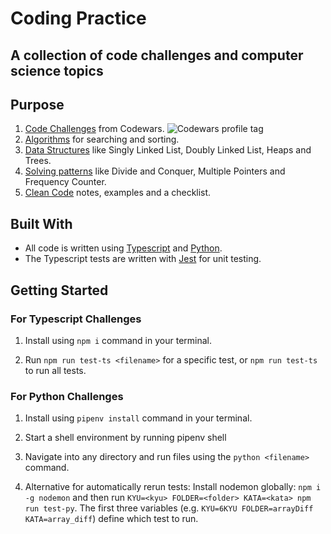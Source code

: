 # Coding Practice

## A collection of code challenges and computer science topics

## Purpose

1. [Code Challenges](src/code-challenges/) from Codewars. <img src="https://www.codewars.com/users/maltewirz/badges/micro" alt="Codewars profile tag" />
2. [Algorithms](src/computer-science/algorithms/) for searching and sorting.
3. [Data Structures](src/computer-science/data-structures/) like Singly Linked List, Doubly Linked List, Heaps and Trees.
4. [Solving patterns](src/computer-science/solving-patterns/) like Divide and Conquer, Multiple Pointers and Frequency Counter.
5. [Clean Code](src/clean-code/) notes, examples and a checklist.

## Built With

- All code is written using [Typescript](https://www.typescriptlang.org/) and [Python](https://www.python.org/).
- The Typescript tests are written with [Jest](https://jestjs.io/en/) for unit testing.

## Getting Started

### For Typescript Challenges

1. Install using `npm i` command in your terminal.

2. Run `npm run test-ts <filename>` for a specific test, or `npm run test-ts` to run all tests.

### For Python Challenges

1. Install using `pipenv install` command in your terminal.

2. Start a shell environment by running pipenv shell

3. Navigate into any directory and run files using the `python <filename>` command.

4. Alternative for automatically rerun tests: Install nodemon globally: `npm i -g nodemon` and then run `KYU=<kyu> FOLDER=<folder> KATA=<kata> npm run test-py`. The first three variables (e.g. `KYU=6KYU FOLDER=arrayDiff KATA=array_diff`) define which test to run.
